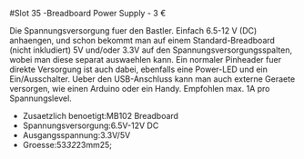 #Slot 35 -Breadboard Power Supply - 3 &euro;

Die Spannungsversorgung fuer den Bastler. Einfach 6.5-12 V (DC) anhaengen, und schon bekommt man auf einem Standard-Breadboard (nicht inkludiert) 5V und/oder 3.3V auf den Spannungsversorgungsspalten, wobei man diese separat auswaehlen kann. Ein normaler Pinheader fuer direkte Versorgung ist auch dabei, ebenfalls eine Power-LED und ein Ein/Ausschalter. Ueber den USB-Anschluss kann man auch externe Geraete versorgen, wie einen Arduino oder ein Handy. Empfohlen max. 1A pro Spannungslevel.

+ Zusaetzlich benoetigt:MB102 Breadboard
+ Spannungsversorgung:6.5V-12V DC
+ Ausgangsspannung:3.3V/5V
+ Groesse:53*32*23mm25;
